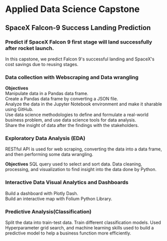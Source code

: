 # Applied Data Science Capstone
## SpaceX Falcon-9 Success Landing Prediction
### Predict if SpaceX Falcon 9 first stage will land successfully after rocket launch.
In this capstone, we predict Falcon 9's successful landing and SpaceX's cost savings due to reusing stages.

### Data collection with Webscraping and Data wrangling
**Objectives** <br>
Manipulate data in a Pandas data frame.<br>
Create a Pandas data frame by converting a JSON file.<br>
Analyze the data in the Jupyter Notebook environment and make it sharable using GitHub.<br>
Use data science methodologies to define and formulate a real-world business problem, and use data science tools for data analysis.<br>
Share the insight of data after the findings with the stakeholders.

### Exploratory Data Analysis (EDA)
RESTful API is used for web scraping, converting the data into a data frame, and then performing some data wrangling.

**Objectives**
SQL query used to select and sort data. Data cleaning, processing, and visualization to find insight into the data done by Python.

### Interactive Data Visual Analytics and Dashboards
Build a dashboard with Plotly Dash.<br>
Build an interactive map with Folium Python Library.

### Predictive Analysis(Classification)
Split the data into train-test data. Train different classification models. Used Hyperparameter grid search, and machine learning skills used to build a predictive model to help a business function more efficiently.



